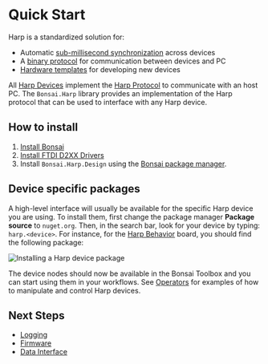 Quick Start
===========

Harp is a standardized solution for:
  - Automatic [sub-millisecond synchronization](./protocol/SynchronizationClock.md) across devices
  - A [binary protocol](./protocol/BinaryProtocol-8bit.md) for communication between devices and PC
  - [Hardware templates](./protocol/Device.md) for developing new devices

All [Harp Devices](./protocol/whoami.md) implement the [Harp Protocol](./protocol/BinaryProtocol-8bit.md) to communicate with an host PC. The `Bonsai.Harp` library provides an implementation of the Harp protocol that can be used to interface with any Harp device.

## How to install

1. [Install Bonsai](https://bonsai-rx.org)
2. [Install FTDI D2XX Drivers](https://ftdichip.com/wp-content/uploads/2021/08/CDM212364_Setup.zip)
3. Install `Bonsai.Harp.Design` using the [Bonsai package manager](https://bonsai-rx.org/docs/articles/packages.html).

## Device specific packages

A high-level interface will usually be available for the specific Harp device you are using. To install them, first change the package manager **Package source** to `nuget.org`. Then, in the search bar, look for your device by typing: `harp.<device>`. For instance, for the [Harp Behavior](xref:Harp.Behavior) board, you should find the following package:

<p><img alt="Installing a Harp device package" src="~/images/behavior-package.png" style="max-height:450px;object-fit:contain" /></p>

The device nodes should now be available in the Bonsai Toolbox and you can start using them in your workflows. See [Operators](./articles/operators.md) for examples of how to manipulate and control Harp devices.

## Next Steps

- [Logging](./articles/logging.md)
- [Firmware](./articles/firmware.md)
- [Data Interface](./articles/python.md)
